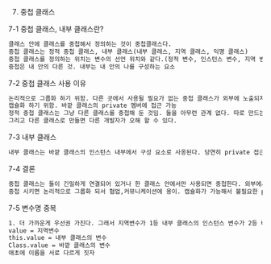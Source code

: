 7. 중첩 클래스

7-1 중첩 클래스, 내부 클래스란?
```html
클래스 안에 클래스를 중첩해서 정의하는 것이 중첩클래스다.
중첩 클래스는 정적 중첩 클래스, 내부 클래스(내부 클래스, 지역 클래스, 익명 클래스)
중첩 클래스를 정의하는 위치는 변수의 선언 위치와 같다.(정적 변수, 인스턴스 변수, 지역 변수)
중첩은 내 안의 다른 것. 내부는 내 안의 나를 구성하는 요소
```

7-2 중첩 클래스 사용 이유
```html
논리적으로 그룹화 하기 위함. 다른 곳에서 사용될 필요가 없는 중첩 클래스가 외부에 노출되지 않는다.
캡슐화 하기 위함. 바깥 클래스의 private 멤버에 접근 가능
정적 중첩 클래스는 그냥 다른 클래스를 중첩해 둔 것임. 둘을 아무런 관계 없다. 따로 만드는 것과의 차이는 단지 같은 클래스에 있으니 private 접근 제어자에 접근 가능하다는 정도?
그리고 다른 클래스로 만들면 다른 개발자가 오해 할 수 있다.
```

7-3 내부 클래스
```html
내부 클래스는 바깥 클래스의 인스턴스 내부에서 구성 요소로 사옹된다. 당연히 private 접근 가능. 바깥 인스턴스 변수도 접근 가능
```

7-4 결론
```html
중첩 클래스는 둘이 긴밀하게 연결되어 있거나 한 클래스 안에서만 사용되면 중첩한다. 외부에서 사용한다면 중첩 x
중첩 시키면 논리적으로 그룹화 되서 협업,커뮤니케이션에 용이. 캡슐화가 가능해서 불필요한 public 메서드 제거
```

7-5 변수명 중복
```html
1. 더 가까운게 우선권 가진다. 그래서 지역변수가 1등 내부 클래스의 인스턴스 변수가 2등 바깥 클래스의 변수가 3등
value = 지역변수
this.value = 내부 클래스의 변수
Class.value = 바깥 클래스의 변수
애초에 이름을 서로 다르게 짓자
```
